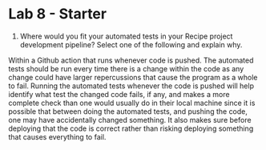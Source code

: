 # Lab 8 - Starter
1) Where would you fit your automated tests in your Recipe project development pipeline? Select one of the following and explain why.

Within a Github action that runs whenever code is pushed.
The automated tests should be run every time there is a change within the code as any change could have larger repercussions that cause the program as a whole to fail. Running the automated tests whenever the code is pushed will help identify what test the changed code fails, if any, and makes a more complete check than one would usually do in their local machine since it is possible that between doing the automated tests, and pushing the code, one may have accidentally changed something. It also makes sure before deploying that the code is correct rather than risking deploying something that causes everything to fail.
